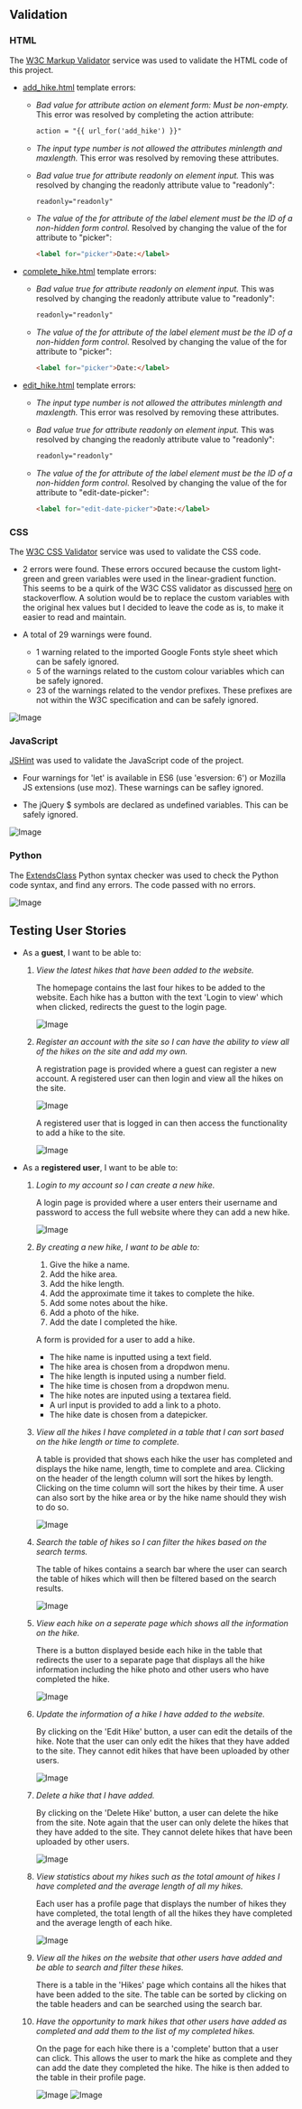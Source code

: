 ## Validation

### HTML

The [W3C Markup Validator](https://validator.w3.org/#validate_by_input) service was used to validate the HTML code of this project.

- [add_hike.html](https://github.com/Johnny-Morgan/hike-logger/blob/master/templates/add_hike.html) template errors:

    - *Bad value for attribute action on element form: Must be non-empty.* This error was resolved by completing the action attribute: 

        ``` html 
        action = "{{ url_for('add_hike') }}"
        ``` 
    - *The input type number is not allowed the attributes minlength and maxlength.* This error was resolved by removing these attributes.

    - *Bad value true for attribute readonly on element input.* This was resolved by changing the readonly attribute value to "readonly":

        ``` html 
        readonly="readonly"
        ``` 
    - *The value of the for attribute of the label element must be the ID of a non-hidden form control.* Resolved by changing the value of the for attribute to "picker":

        ``` html 
        <label for="picker">Date:</label>
        ``` 

- [complete_hike.html](https://github.com/Johnny-Morgan/hike-logger/blob/master/templates/complete_hike.html) template errors:

    - *Bad value true for attribute readonly on element input.* This was resolved by changing the readonly attribute value to "readonly":

        ``` html 
        readonly="readonly"
        ``` 
    - *The value of the for attribute of the label element must be the ID of a non-hidden form control.* Resolved by changing the value of the for attribute to "picker":

        ``` html 
        <label for="picker">Date:</label>
        ``` 
    
- [edit_hike.html](https://github.com/Johnny-Morgan/hike-logger/blob/master/templates/edit_hike.html) template errors:

    - *The input type number is not allowed the attributes minlength and maxlength.* This error was resolved by removing these attributes.

    - *Bad value true for attribute readonly on element input.* This was resolved by changing the readonly attribute value to "readonly":

        ``` html 
        readonly="readonly"
        ``` 
    - *The value of the for attribute of the label element must be the ID of a non-hidden form control.* Resolved by changing the value of the for attribute to "edit-date-picker":

        ``` html 
        <label for="edit-date-picker">Date:</label>
        ``` 
### CSS

The [W3C CSS Validator](https://jigsaw.w3.org/css-validator/#validate_by_input) service was used to validate the CSS code.

- 2 errors were found. These errors occured because the custom light-green and green variables were used in the linear-gradient function. This seems to be a quirk of the W3C CSS validator as discussed [here](https://stackoverflow.com/questions/64754909/css-validator-error-value-error-background-100-is-not-a-color-stop-value) on stackoverflow. A solution would be to replace the custom variables with the original hex values but I decided to leave the code as is, to make it easier to read and maintain.

- A total of 29 warnings were found. 

    - 1 warning related to the imported Google Fonts style sheet which can be safely ignored.
    - 5 of the warnings related to the custom colour variables which can be safely ignored.
    - 23 of the warnings related to the vendor prefixes. These prefixes are not within the W3C specification and can be safely ignored.
    
![Image](images/css_validator.png)

### JavaScript

[JSHint](https://jshint.com/) was used to validate the JavaScript code of the project.

- Four warnings for 'let' is available in ES6 (use 'esversion: 6') or Mozilla JS extensions (use moz). These warnings can be safley ignored.

- The jQuery $ symbols are declared as undefined variables. This can be safely ignored.

![Image](images/jshint.png)

### Python

The [ExtendsClass](https://extendsclass.com/python-tester.html) Python syntax checker was used to check the Python code syntax, and find any errors. The code passed with no errors.

![Image](images/python_checker.png)

## Testing User Stories

- As a **guest**, I want to be able to:

    1. *View the latest hikes that have been added to the website.*

        The homepage contains the last four hikes to be added to the website. Each hike has a button with the text 'Login to view' which when clicked, redirects the guest to the login page. 
        
        ![Image](images/latest_hikes.png)

    2. *Register an account with the site so I can have the ability to view all of the hikes on the site and add my own.*

        A registration page is provided where a guest can register a new account. A registered user can then login and view all the hikes on the site. 

        ![Image](images/register.png)

        A registered user that is logged in can then access the functionality to add a hike to the site.

        ![Image](images/add_hike.png)

-  As a **registered user**, I want to be able to:
 
    1. *Login to my account so I can create a new hike.*

        A login page is provided where a user enters their username and password to access the full website where they can add a new hike.

        ![Image](images/login.png)

    2. *By creating a new hike, I want to be able to:*
        1. Give the hike a name.
        2. Add the hike area.
        3. Add the hike length.
        4. Add the approximate time it takes to complete the hike.
        5. Add some notes about the hike.
        6. Add a photo of the hike.
        7. Add the date I completed the hike.

        A form is provided for a user to add a hike. 
        - The hike name is inputted using a text field.
        - The hike area is chosen from a dropdwon menu.
        - The hike length is inputed using a number field. 
        - The hike time is chosen from a dropdwon menu.
        - The hike notes are inputed using a textarea field.
        - A url input is provided to add a link to a photo.
        - The hike date is chosen from a datepicker.

    3. *View all the hikes I have completed in a table that I can sort based on the hike length or time to complete.*

        A table is provided that shows each hike the user has completed and displays the hike name, length, time to complete and area. Clicking on the header of the length column will sort the hikes by length. Clicking on the time column will sort the hikes by their time. A user can also sort by the hike area or by the hike name should they wish to do so.

        ![Image](images/table.png)
        
    4. *Search the table of hikes so I can filter the hikes based on the search terms.*
        
        The table of hikes contains a search bar where the user can search the table of hikes which will then be filtered based on the search results.

        ![Image](images/search_table.png)

    5. *View each hike on a seperate page which shows all the information on the hike.*

        There is a button displayed beside each hike in the table that redirects the user to a separate page that displays all the hike information including the hike photo and other users who have completed the hike.

        ![Image](images/hike.png)

    6. *Update the information of a hike I have added to the website.*

        By clicking on the 'Edit Hike' button, a user can edit the details of the hike. Note that the user can only edit the hikes that they have added to the site. They cannot edit hikes that have been uploaded by other users.

        ![Image](images/edit_hike.png)

    7. *Delete a hike that I have added.*

        By clicking on the 'Delete Hike' button, a user can delete the hike from the site. Note again that the user can only delete the hikes that they have added to the site. They cannot delete hikes that have been uploaded by other users.

        ![Image](images/delete_hike.png)

    8. *View statistics about my hikes such as the total amount of hikes I have completed and the average length of all my hikes.*

        Each user has a profile page that displays the number of hikes they have completed, the total length of all the hikes they have completed and the average length of each hike.

        ![Image](images/my_stats.png)

    9. *View all the hikes on the website that other users have added and be able to search and filter these hikes.*

        There is a table in the 'Hikes' page which contains all the hikes that have been added to the site. The table can be sorted by clicking on the table headers and can be searched using the search bar.

    10. *Have the opportunity to mark hikes that other users have added as completed and add them to the list of my completed hikes.*

        On the page for each hike there is a 'complete' button that a user can click. This allows the user to mark the hike as complete and they can add the date they completed the hike. The hike is then added to the table in their profile page.
        
        ![Image](../images/readme/complete1.png)
        ![Image](../images/readme/complete2.png)
